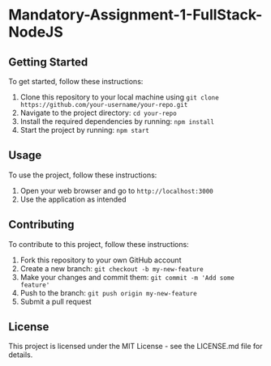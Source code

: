 # Mandatory-Assignment-1-FullStack-NodeJS

## Getting Started

To get started, follow these instructions:

1. Clone this repository to your local machine using `git clone https://github.com/your-username/your-repo.git`
2. Navigate to the project directory: `cd your-repo`
3. Install the required dependencies by running: `npm install`
4. Start the project by running: `npm start`

## Usage

To use the project, follow these instructions:

1. Open your web browser and go to `http://localhost:3000`
2. Use the application as intended

## Contributing

To contribute to this project, follow these instructions:

1. Fork this repository to your own GitHub account
2. Create a new branch: `git checkout -b my-new-feature`
3. Make your changes and commit them: `git commit -m 'Add some feature'`
4. Push to the branch: `git push origin my-new-feature`
5. Submit a pull request

## License

This project is licensed under the MIT License - see the LICENSE.md file for details.
